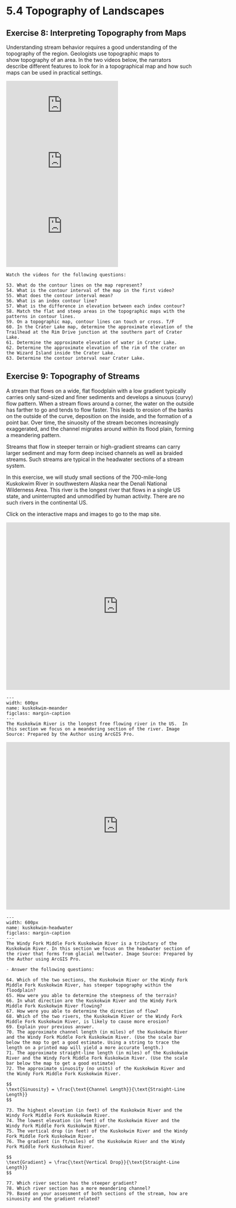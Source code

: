 # 5.4 Topography of Landscapes

## Exercise 8: Interpreting Topography from Maps

Understanding stream behavior requires a good understanding of the topography of the region. Geologists use topographic maps to show topography of an area. In the two videos below, the narrators describe different features to look for in a topographical map and how such maps can be used in practical settings.

<div class="container">
<iframe src="https://www.youtube.com/embed/0MtW6gRCbn0"
frameborder="0" allowfullscreen class="video"></iframe>
</div>

<div class="container">
<iframe src="https://www.youtube.com/embed/CoVcRxza8nI"
frameborder="0" allowfullscreen class="video"></iframe>
</div>

<div class="container">
<iframe width="300" height="200" frameborder="0" scrolling="no" allowfullscreen src="https://apps.nationalmap.gov/viewer/viewer/index.html?extent=-13614364.2926%2C5267142.0132%2C-13573088.2973%2C5332877.8576%2C102100"></iframe>
</div>

```{admonition} Topographic Maps
Watch the videos for the following questions:

53. What do the contour lines on the map represent?
54. What is the contour interval of the map in the first video?
55. What does the contour interval mean?
56. What is an index contour line?
57. What is the difference in elevation between each index contour?
58. Match the flat and steep areas in the topographic maps with the patterns in contour lines.
59. On a topographic map, contour lines can touch or cross. T/F
60. In the Crater Lake map, determine the approximate elevation of the Trailhead at the Rim Drive junction at the southern part of Crater Lake.
61. Determine the approximate elevation of water in Crater Lake.
62. Determine the approximate elevation of the rim of the crater on the Wizard Island inside the Crater Lake.
63. Determine the contour interval near Crater Lake.
```

## Exercise 9:  Topography of Streams

A stream that flows on a wide, flat floodplain with a low gradient typically carries only sand-sized and finer sediments and develops a sinuous (curvy) flow pattern. When a stream flows around a corner, the water on the outside has farther to go and tends to flow faster. This leads to erosion of the banks on the outside of the curve, deposition on the inside, and the formation of a point bar. Over time, the sinuosity of the stream becomes increasingly exaggerated, and the channel migrates around within its flood plain, forming a meandering pattern.

Streams that flow in steeper terrain or high-gradient streams can carry larger sediment and may form deep incised channels as well as braided streams. Such streams are typical in the headwater sections of a stream system.

In this exercise, we will study small sections of the 700-mile-long Kuskokwim River in southwestern Alaska near the Denali National Wilderness Area.  This river is the longest river that flows in a single US state, and uninterrupted and unmodified by human activity. There are no such rivers in the continental US.

Click on the interactive maps and images to go to the map site.


<iframe width="600" height="450" frameborder="0" scrolling="no" allowfullscreen src="https://apps.nationalmap.gov/viewer/viewer/index.html?extent=-17328422.8732%2C9068274.7072%2C-17185332.7563%2C9131335.2555%2C102100"></iframe>

```{figure} assets/kuskokwim-meander.png
---
width: 600px
name: kuskokwim-meander
figclass: margin-caption
---
The Kuskokwim River is the longest free flowing river in the US.  In this section we focus on a meandering section of the river. Image Source: Prepared by the Author using ArcGIS Pro.
```


<iframe width="600" height="450" frameborder="0" scrolling="no" allowfullscreen src="https://apps.nationalmap.gov/viewer/viewer/index.html?extent=-17278815.2419%2C8839575.1186%2C-16992635.008%2C8965696.2153%2C102100"></iframe>


```{figure} assets/kuskokwim-headwater.png
---
width: 600px
name: kuskokwim-headwater
figclass: margin-caption
---
The Windy Fork Middle Fork Kuskokwim River is a tributary of the Kuskokwim River. In this section we focus on the headwater section of the river that forms from glacial meltwater. Image Source: Prepared by the Author using ArcGIS Pro.
```

```{admonition} Topography of Stream Systems
- Answer the following questions:

64. Which of the two sections, the Kuskokwim River or the Windy Fork Middle Fork Kuskokwim River, has steeper topography within the floodplain?
65. How were you able to determine the steepness of the terrain?
66. In what direction are the Kuskokwim River and the Windy Fork Middle Fork Kuskokwim River flowing?
67. How were you able to determine the direction of flow?
68. Which of the two rivers, the Kuskokwim River or the Windy Fork Middle Fork Kuskokwim River, is likely to cause more erosion?
69. Explain your previous answer.
70. The approximate channel length (in miles) of the Kuskokwim River and the Windy Fork Middle Fork Kuskokwim River. (Use the scale bar below the map to get a good estimate. Using a string to trace the length on a printed map will yield a more accurate length.)
71. The approximate straight-line length (in miles) of the Kuskokwim River and the Windy Fork Middle Fork Kuskokwim River. (Use the scale bar below the map to get a good estimate)
72. The approximate sinuosity (no units) of the Kuskokwim River and the Windy Fork Middle Fork Kuskokwim River. 

$$ 
\text{Sinuosity} = \frac{\text{Channel Length}}{\text{Straight-Line Length}}
$$

73. The highest elevation (in feet) of the Kuskokwim River and the Windy Fork Middle Fork Kuskokwim River.
74. The lowest elevation (in feet) of the Kuskokwim River and the Windy Fork Middle Fork Kuskokwim River.
75. The vertical drop (in feet) of the Kuskokwim River and the Windy Fork Middle Fork Kuskokwim River.
76. The gradient (in ft/miles) of the Kuskokwim River and the Windy Fork Middle Fork Kuskokwim River. 

$$ 
\text{Gradient} = \frac{\text{Vertical Drop}}{\text{Straight-Line Length}}
$$

77. Which river section has the steeper gradient?
78. Which river section has a more meandering channel?
79. Based on your assessment of both sections of the stream, how are sinuosity and the gradient related?
```
